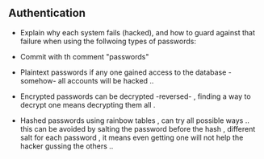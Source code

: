 ## Authentication
- Explain why each system fails (hacked), and how to guard against that failure when using the follwoing types of passwords:
- Commit with th comment "passwords"

- Plaintext passwords
  if any one gained access to the database -somehow- all accounts will be hacked ..

- Encrypted passwords
  can be decrypted -reversed- , finding a way to decrypt one means decrypting them all .

- Hashed passwords
  using rainbow tables , can try all possible ways .. this can be avoided by salting the password before the hash , different salt for each password , it means even getting one will not help the hacker gussing the others ..